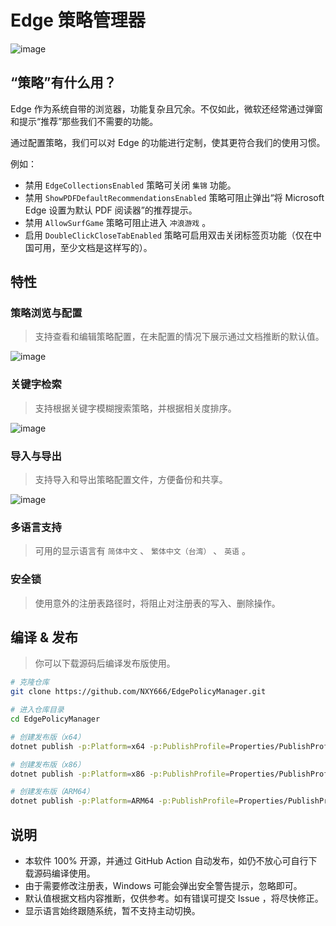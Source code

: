 # Edge 策略管理器

![image](https://github.com/NXY666/EdgePolicyManager/assets/62371554/fa759fdd-9882-4cf4-93df-d4d429a3c0cb)

## “策略”有什么用？

Edge 作为系统自带的浏览器，功能复杂且冗余。不仅如此，微软还经常通过弹窗和提示“推荐”那些我们不需要的功能。

通过配置策略，我们可以对 Edge 的功能进行定制，使其更符合我们的使用习惯。

例如：

* 禁用 `EdgeCollectionsEnabled` 策略可关闭 `集锦` 功能。
* 禁用 `ShowPDFDefaultRecommendationsEnabled` 策略可阻止弹出“将 Microsoft Edge 设置为默认 PDF 阅读器”的推荐提示。
* 禁用 `AllowSurfGame` 策略可阻止进入 `冲浪游戏` 。
* 启用 `DoubleClickCloseTabEnabled` 策略可启用双击关闭标签页功能（仅在中国可用，至少文档是这样写的）。

## 特性

### 策略浏览与配置

> 支持查看和编辑策略配置，在未配置的情况下展示通过文档推断的默认值。

![image](https://github.com/NXY666/EdgePolicyManager/assets/62371554/9a1ef6ea-2020-4d63-8072-e6ef350b2e23)

### 关键字检索

> 支持根据关键字模糊搜索策略，并根据相关度排序。

![image](https://github.com/NXY666/EdgePolicyManager/assets/62371554/832dfe0c-26fb-480d-8a1a-72d95083211e)

### 导入与导出

> 支持导入和导出策略配置文件，方便备份和共享。

![image](https://github.com/NXY666/EdgePolicyManager/assets/62371554/d3663eda-80cd-418d-b76a-1bb63386dbf1)

### 多语言支持

> 可用的显示语言有 `简体中文` 、 `繁体中文（台湾）` 、 `英语` 。

### 安全锁

> 使用意外的注册表路径时，将阻止对注册表的写入、删除操作。

## 编译 & 发布

> 你可以下载源码后编译发布版使用。

```bash
# 克隆仓库
git clone https://github.com/NXY666/EdgePolicyManager.git

# 进入仓库目录
cd EdgePolicyManager

# 创建发布版（x64）
dotnet publish -p:Platform=x64 -p:PublishProfile=Properties/PublishProfiles/win-x64.pubxml

# 创建发布版（x86）
dotnet publish -p:Platform=x86 -p:PublishProfile=Properties/PublishProfiles/win-x86.pubxml

# 创建发布版（ARM64）
dotnet publish -p:Platform=ARM64 -p:PublishProfile=Properties/PublishProfiles/win-arm64.pubxml
```

## 说明

* 本软件 100% 开源，并通过 GitHub Action 自动发布，如仍不放心可自行下载源码编译使用。
* 由于需要修改注册表，Windows 可能会弹出安全警告提示，忽略即可。
* 默认值根据文档内容推断，仅供参考。如有错误可提交 Issue ，将尽快修正。
* 显示语言始终跟随系统，暂不支持主动切换。
